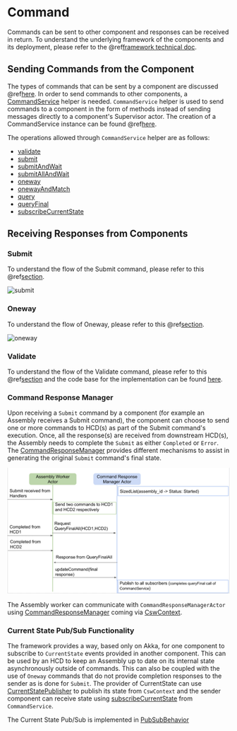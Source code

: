 # Command

Commands can be sent to other component and responses can be received in return. To understand the underlying framework 
of the components and its deployment, please refer to the @ref[framework technical doc](../framework/framework.md).

## Sending Commands from the Component

The types of commands that can be sent by a component are discussed @ref[here](../../commons/create-component.md#receiving-commands). In order to send
commands to other components, a [CommandService]($github.base_url$/csw-command/csw-command-api/shared/src/main/scala/csw/command/api/scaladsl/CommandService.scala) helper
is needed. `CommandService` helper is used to send commands to a component in the form of methods instead of sending messages directly to a component's
Supervisor actor. The creation of a CommandService instance can be found @ref[here](../../commons/multiple-components.md#sending-commands).

The operations allowed through `CommandService` helper are as follows:

- [validate]($github.base_url$/csw-command/csw-command-client/src/main/scala/csw/command/client/internal/CommandServiceImpl.scala#L38)
- [submit]($github.base_url$/csw-command/csw-command-client/src/main/scala/csw/command/client/internal/CommandServiceImpl.scala#L46)
- [submitAndWait]($github.base_url$/csw-command/csw-command-client/src/main/scala/csw/command/client/internal/CommandServiceImpl.scala#L49)
- [submitAllAndWait]($github.base_url$/csw-command/csw-command-client/src/main/scala/csw/command/client/internal/CommandServiceImpl.scala#L55)
- [oneway]($github.base_url$/csw-command/csw-command-client/src/main/scala/csw/command/client/internal/CommandServiceImpl.scala#L74)
- [onewayAndMatch]($github.base_url$/csw-command/csw-command-client/src/main/scala/csw/command/client/internal/CommandServiceImpl.scala#L77)
- [query]($github.base_url$/csw-command/csw-command-client/src/main/scala/csw/command/client/internal/CommandServiceImpl.scala#L96)
- [queryFinal]($github.base_url$/csw-command/csw-command-client/src/main/scala/csw/command/client/internal/CommandServiceImpl.scala#L104)
- [subscribeCurrentState]($github.base_url$/csw-command/csw-command-client/src/main/scala/csw/command/client/internal/CommandServiceImpl.scala#L100)
 
## Receiving Responses from Components

### Submit

To understand the flow of the Submit command, please refer to this @ref[section](../../commons/command.md#the-submit-message). 

![submit](media/submit.png)

### Oneway

To understand the flow of Oneway, please refer to this @ref[section](../../commons/command.md#the-oneway-message).
 
![oneway](media/oneway.png)

### Validate

To understand the flow of the Validate command, please refer to this @ref[section](../../commons/command.md#validate) and the code base for the implementation can be
found [here]($github.base_url$/csw-framework/src/main/scala/csw/framework/internal/component/ComponentBehavior.scala#L154).

### Command Response Manager

Upon receiving a `Submit` command by a component (for example an Assembly receives a Submit command), the component can choose to send one or more
commands to HCD(s) as part of the Submit command's execution. Once, all the response(s) are received from downstream HCD(s), the Assembly needs to complete
the `Submit` as either `Completed` or `Error`. The [CommandResponseManager]($github.base_url$/csw-command/csw-command-client/src/main/scala/csw/command/client/CommandResponseManager.scala)
provides different mechanisms to assist in generating the original `Submit` command's final state.

![crm](media/crm.png)

The Assembly worker can communicate with `CommandResponseManagerActor` using [CommandResponseManager]($github.base_url$/csw-command/csw-command-client/src/main/scala/csw/command/client/CommandResponseManager.scala)
coming via [CswContext]($github.base_url$/csw-framework/src/main/scala/csw/framework/models/CswContext.scala#L43).

### Current State Pub/Sub Functionality

The framework provides a way, based only on Akka, for one component to subscribe to `CurrentState` events provided in another component.
This can be used by an HCD to keep an Assembly up to date on its internal state asynchronously outside of commands. This can also be coupled with the use of 
`Oneway` commands that do not provide completion responses to the sender as is done for `Submit`. 
The provider of CurrentState can use [CurrentStatePublisher]($github.base_url$/csw-framework/src/main/scala/csw/framework/models/CswContext.scala#L42)
to publish its state from `CswContext` and the sender component can receive state using [subscribeCurrentState]($github.base_url$/csw-command/csw-command-client/src/main/scala/csw/command/client/internal/CommandServiceImpl.scala#L100)
from `CommandService`.

The Current State Pub/Sub is implemented in [PubSubBehavior]($github.base_url$/csw-framework/src/main/scala/csw/framework/internal/pubsub/PubSubBehavior.scala)